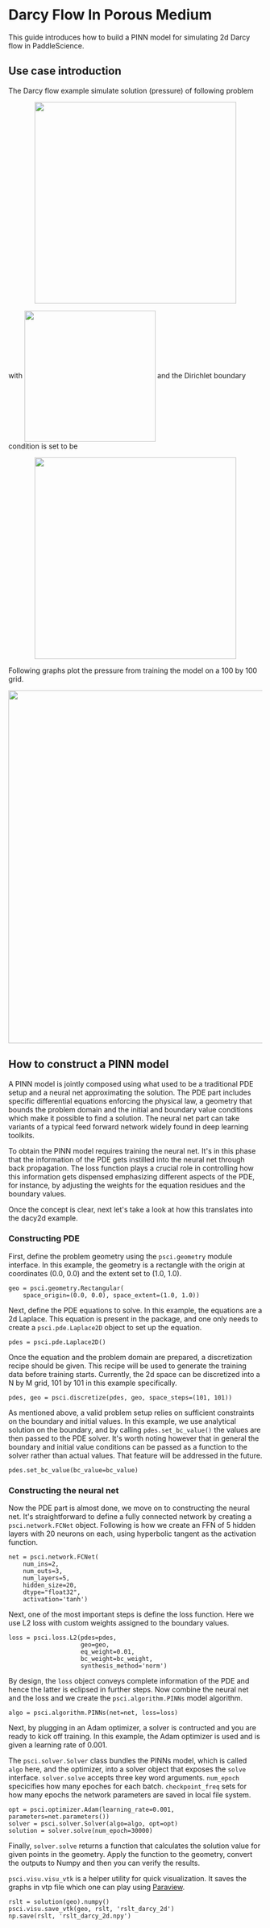 # Darcy Flow In Porous Medium

This guide introduces how to build a PINN model for simulating 2d
Darcy flow in PaddleScience.

## Use case introduction

The Darcy flow example simulate solution (pressure) of following problem

<div align="center">    
<img src="https://github.com/PaddlePaddle/PaddleScience/blob/develop/docs/source/img/darcyeq.png" width = "400" align=center />
</div>

with <img src="https://github.com/PaddlePaddle/PaddleScience/blob/develop/script/source/img/darcyeqf.png" width = "260" align=center /> and the Dirichlet boundary condition is set to be 
<div align="center">
<img src="https://github.com/PaddlePaddle/PaddleScience/blob/develop/docs/source/img/darcyeqbc.png" width = "400" align=center />
</div>


Following graphs plot the pressure from training the model on a 100 by 100 grid.


<div align="center">    
<img src="https://github.com/PaddlePaddle/PaddleScience/blob/develop/docs/source/img/darcy_rslt_100x100.png" width = "700" align=center />
</div>

## How to construct a PINN model

A PINN model is jointly composed using what used to be a traditional PDE setup and
a neural net approximating the solution. The PDE part includes specific
differential equations enforcing the physical law, a geometry that bounds
the problem domain and the initial and boundary value conditions which make it
possible to find a solution. The neural net part can take variants of a typical
feed forward network widely found in deep learning toolkits.

To obtain the PINN model requires training the neural net. It's in this phase that
the information of the PDE gets instilled into the neural net through back propagation.
The loss function plays a crucial role in controlling how this information gets dispensed
emphasizing different aspects of the PDE, for instance, by adjusting the weights for
the equation residues and the boundary values.

Once the concept is clear, next let's take a look at how this translates into the
dacy2d example.

### Constructing PDE

First, define the problem geometry using the `psci.geometry` module interface. In this example,
the geometry is a rectangle with the origin at coordinates (0.0, 0.0) and the extent set
to (1.0, 1.0).

```
geo = psci.geometry.Rectangular(
    space_origin=(0.0, 0.0), space_extent=(1.0, 1.0))
```

Next, define the PDE equations to solve. In this example, the equations are a 2d
Laplace. This equation is present in the package, and one only needs to
create a `psci.pde.Laplace2D` object to set up the equation.

```
pdes = psci.pde.Laplace2D()
```

Once the equation and the problem domain are prepared, a discretization
recipe should be given. This recipe will be used to generate the training data
before training starts. Currently, the 2d space can be discretized into a N by M
grid, 101 by 101 in this example specifically.

```
pdes, geo = psci.discretize(pdes, geo, space_steps=(101, 101))
```

As mentioned above, a valid problem setup relies on sufficient constraints on
the boundary and initial values. In this example, we use analytical solution on the boundary, and by calling `pdes.set_bc_value()` the
values are then passed to the PDE solver.
It's worth noting however that in general the boundary and initial value
conditions can be passed as a function to the solver rather than actual values.
That feature will be addressed in the future.

```
pdes.set_bc_value(bc_value=bc_value)
```

### Constructing the neural net

Now the PDE part is almost done, we move on to constructing the neural net.
It's straightforward to define a fully connected network by creating a `psci.network.FCNet` object.
Following is how we create an FFN of 5 hidden layers with 20 neurons on each, using hyperbolic
tangent as the activation function.

```
net = psci.network.FCNet(
    num_ins=2,
    num_outs=3,
    num_layers=5,
    hidden_size=20,
    dtype="float32",
    activation='tanh')
```

Next, one of the most important steps is define the loss function. Here we use L2
loss with custom weights assigned to the boundary values.

```
loss = psci.loss.L2(pdes=pdes,
                    geo=geo,
                    eq_weight=0.01,
                    bc_weight=bc_weight,
                    synthesis_method='norm')
```

By design, the `loss` object conveys complete information of the PDE and hence the
latter is eclipsed in further steps. Now combine the neural net and the loss and we
create the `psci.algorithm.PINNs` model algorithm.

```
algo = psci.algorithm.PINNs(net=net, loss=loss)
```

Next, by plugging in an Adam optimizer, a solver is contructed and you are ready
to kick off training. In this example, the Adam optimizer is used and is given
a learning rate of 0.001. 

The `psci.solver.Solver` class bundles the PINNs model, which is called `algo` here,
and the optimizer, into a solver object that exposes the `solve` interface.
`solver.solve` accepts three key word arguments. `num_epoch` specicifies how many
epoches for each batch. `checkpoint_freq` sets for how many epochs the network parameters are
saved in local file system.


```
opt = psci.optimizer.Adam(learning_rate=0.001, parameters=net.parameters())
solver = psci.solver.Solver(algo=algo, opt=opt)
solution = solver.solve(num_epoch=30000)
```

Finally, `solver.solve` returns a function that calculates the solution value
for given points in the geometry. Apply the function to the geometry, convert the
outputs to Numpy and then you can verify the results. 

`psci.visu.visu_vtk` is a helper utility for quick visualization. It saves
the graphs in vtp file which one can play using [Paraview](https://www.paraview.org/).

```
rslt = solution(geo).numpy()
psci.visu.save_vtk(geo, rslt, 'rslt_darcy_2d')
np.save(rslt, 'rslt_darcy_2d.npy')
```
